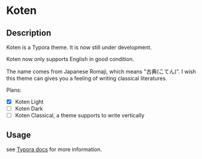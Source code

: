 # Koten
## Description

Koten is a Typora theme. It is now still under development.

Koten now only supports English in good condition.

The name comes from Japanese Romaji, which means "古典(こてん)". I wish this theme can gives you a feeling of writing classical literatures.

 Plans:

- [x] Koten Light
- [ ] Koten Dark
- [ ] Koten Classical, a theme supports to write vertically

## Usage

see [Typora docs](http://theme.typora.io/doc/Install-Theme/) for more information.